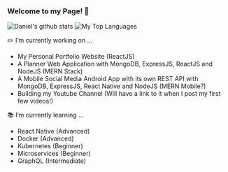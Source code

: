 ### Welcome to my Page! 👋
![Daniel's github stats](https://github-readme-stats.vercel.app/api?username=DNofulla&count_private=true)
![My Top Languages](https://github-readme-stats.vercel.app/api/top-langs/?username=DNofulla&layout=compact&count_private=true&langs_count=10)

✏️ I’m currently working on ...
  - My Personal Portfolio Website (ReactJS)
  - A Planner Web Application with MongoDB, ExpressJS, ReactJS and NodeJS (MERN Stack) 
  - A Mobile Social Media Android App with its own REST API with MongoDB, ExpressJS, React Native and NodeJS (MERN Mobile?)
  - Building my Youtube Channel (Will have a link to it when I post my first few videos!)

📚 I’m currently learning ... 
  - React Native (Advanced)
  - Docker (Advanced)
  - Kubernetes (Beginner)
  - Microservices (Beginner)
  - GraphQL (Intermediate)
